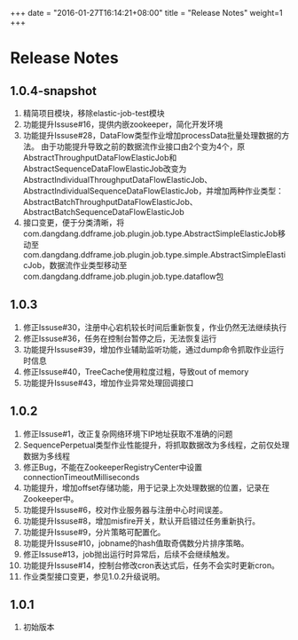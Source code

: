 +++
date = "2016-01-27T16:14:21+08:00"
title = "Release Notes"
weight=1
+++

# Release Notes

## 1.0.4-snapshot
1. 精简项目模块，移除elastic-job-test模块
1. 功能提升Issuse#16，提供内嵌zookeeper，简化开发环境
1. 功能提升Issuse#28，DataFlow类型作业增加processData批量处理数据的方法。
由于功能提升导致之前的数据流作业接口由2个变为4个，原AbstractThroughputDataFlowElasticJob和AbstractSequenceDataFlowElasticJob改变为AbstractIndividualThroughputDataFlowElasticJob、AbstractIndividualSequenceDataFlowElasticJob，并增加两种作业类型：AbstractBatchThroughputDataFlowElasticJob、AbstractBatchSequenceDataFlowElasticJob
1. 接口变更，便于分类清晰，将com.dangdang.ddframe.job.plugin.job.type.AbstractSimpleElasticJob移动至com.dangdang.ddframe.job.plugin.job.type.simple.AbstractSimpleElasticJob，数据流作业类型移动至com.dangdang.ddframe.job.plugin.job.type.dataflow包

## 1.0.3
1. 修正Issuse#30，注册中心宕机较长时间后重新恢复，作业仍然无法继续执行
1. 修正Issuse#36，任务在控制台暂停之后，无法恢复运行
1. 功能提升Issuse#39，增加作业辅助监听功能，通过dump命令抓取作业运行时信息
1. 修正Issuse#40，TreeCache使用粒度过粗，导致out of memory
1. 功能提升Issuse#43，增加作业异常处理回调接口

## 1.0.2
1. 修正Issuse#1，改正复杂网络环境下IP地址获取不准确的问题
1. SequencePerpetual类型作业性能提升，将抓取数据改为多线程，之前仅处理数据为多线程
1. 修正Bug，不能在ZookeeperRegistryCenter中设置connectionTimeoutMilliseconds
1. 功能提升，增加offset存储功能，用于记录上次处理数据的位置，记录在Zookeeper中。
1. 功能提升Issuse#6，校对作业服务器与注册中心时间误差。
1. 功能提升Issuse#8，增加misfire开关，默认开启错过任务重新执行。
1. 功能提升Issuse#9，分片策略可配置化。
1. 功能提升Issuse#10，jobname的hash值取奇偶数分片排序策略。
1. 修正Issuse#13，job抛出运行时异常后，后续不会继续触发。
1. 功能提升Issuse#14，控制台修改cron表达式后，任务不会实时更新cron。
1. 作业类型接口变更，参见1.0.2升级说明。

## 1.0.1
1. 初始版本

